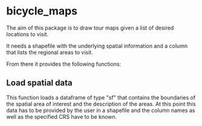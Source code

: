 # bicycle_maps

The aim of this package is to draw tour maps given a list of desired locations to visit.

It needs a shapefile with the underlying spatial information and a column that lists the regional areas to visit.

From there it provides the following functions:

## Load spatial data

This function loads a dataframe of type "sf" that contains the boundaries of the spatial area of interest and the description of the areas.
At this point this data has to be provided by the user in a shapefile and the column names as well as the specified CRS have to be known.